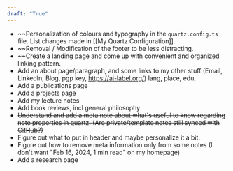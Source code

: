 ```yaml
---
draft: "True"
---
```



* ~~Personalization of colours and typography in the `quartz.config.ts` file. List changes made in [[My Quartz Configuration]].
* ~~Removal / Modification of the footer to be less distracting.
* ~~Create a landing page and come up with convenient and organized linking pattern.
* Add an about page/paragraph, and some links to my other stuff (Email, LinkedIn, Blog, pgp key, https://ai-label.org/) lang, place, edu, 
* Add a publications page
* Add a projects page
* Add my lecture notes
* Add book reviews, incl general philosophy
* ~~Understand and add a meta note about what's useful to know regarding note properties in quartz. (Are private/template notes still synced with GitHub?)~~
* Figure out what to put in header and maybe personalize it a bit. 
* Figure out how to remove meta information only from some notes (I don't want "Feb 16, 2024, 1 min read" on my homepage)
* Add a research page

